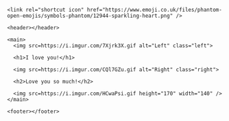 <!Doctype html>
<html>

  <head>
    <title>Lovey Lovey</title>

    <link rel="shortcut icon" href="https://www.emoji.co.uk/files/phantom-open-emojis/symbols-phantom/12944-sparkling-heart.png" />
  </head>


  <body>

    <header></header>

    <main>
      <img src=https://i.imgur.com/7Xjrk3X.gif alt="Left" class="left">

      <h1>I love you!</h1>

      <img src=https://i.imgur.com/CQl7GZu.gif alt="Right" class="right">

      <h2>Love you so much!</h2>

      <img src=https://i.imgur.com/HCwaPsi.gif height="170" width="140" />
    </main>

    <footer></footer>

  </body>

</html>
